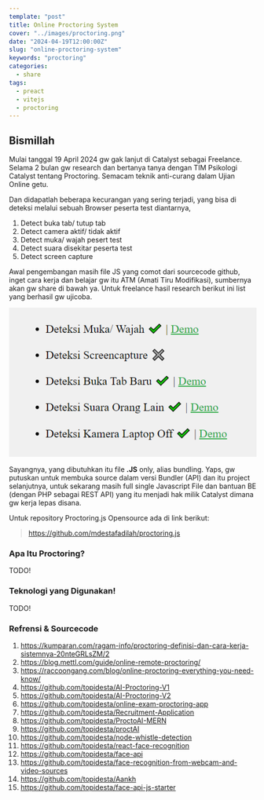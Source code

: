 ```yaml
---
template: "post"
title: Online Proctoring System
cover: "../images/proctoring.png"
date: "2024-04-19T12:00:00Z"
slug: "online-proctoring-system"
keywords: "proctoring"
categories:
  - share
tags:
  - preact
  - vitejs
  - proctoring
---
```



## Bismillah

Mulai tanggal 19 April 2024 gw gak lanjut di Catalyst sebagai Freelance. Selama 2 bulan gw research dan bertanya tanya dengan TIM Psikologi Catalyst tentang Proctoring. Semacam teknik anti-curang dalam Ujian Online getu.

Dan didapatlah beberapa kecurangan yang sering terjadi, yang bisa di deteksi melalui sebuah Browser peserta test diantarnya,

1. Detect buka tab/ tutup tab
2. Detect camera aktif/ tidak aktif
3. Detect muka/ wajah pesert test
4. Detect suara disekitar peserta test
5. Detect screen capture

Awal pengembangan masih file JS yang comot dari sourcecode github, inget cara kerja dan belajar gw itu ATM (Amati Tiru Modifikasi), sumbernya akan gw share di bawah ya. Untuk freelance hasil research berikut ini list yang berhasil gw ujicoba.

![Lab catalyst](../images/lab-katalis.png)

Sayangnya, yang dibutuhkan itu file **.JS** only, alias bundling. Yaps, gw putuskan untuk membuka source dalam versi Bundler (API) dan itu project selanjutnya, untuk sekarang masih full single Javascript File dan bantuan BE (dengan PHP sebagai REST API) yang itu menjadi hak milik Catalyst dimana gw kerja lepas disana.

Untuk repository Proctoring.js Opensource ada di link berikut:
> https://github.com/mdestafadilah/proctoring.js


### Apa Itu Proctoring?

TODO!

### Teknologi yang Digunakan!

TODO!

### Refrensi & Sourcecode

1. https://kumparan.com/ragam-info/proctoring-definisi-dan-cara-kerja-sistemnya-20nteGRLsZM/2
2. https://blog.mettl.com/guide/online-remote-proctoring/
3. https://raccoongang.com/blog/online-proctoring-everything-you-need-know/
4. https://github.com/topidesta/AI-Proctoring-V1
5. https://github.com/topidesta/AI-Proctoring-V2
6. https://github.com/topidesta/online-exam-proctoring-app
7. https://github.com/topidesta/Recruitment-Application
8. https://github.com/topidesta/ProctoAI-MERN
9. https://github.com/topidesta/proctAI
10. https://github.com/topidesta/node-whistle-detection
11. https://github.com/topidesta/react-face-recognition
12. https://github.com/topidesta/face-api
13. https://github.com/topidesta/face-recognition-from-webcam-and-video-sources
14. https://github.com/topidesta/Aankh
15. https://github.com/topidesta/face-api-js-starter
